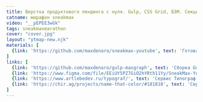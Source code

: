```yaml
---
title: Верстка продуктового лендинга с нуля. Gulp, CSS Grid, БЭМ. Секция "о нас" и квиз
catname: марафон sneakmax
video: "__pEPEE3wGk"
tags: sneakmaxmarathon
cover: "cover.jpg"
layout: "ytmap-new.njk"
materials: [
  {link: 'https://github.com/maxdenaro/sneakmax-youtube', text: 'Готовая верстка в GitHub'}
]
links: [
  {link: 'https://github.com/maxdenaro/gulp-maxgraph', text: 'Сборка Gulp'},
  {link: 'https://www.figma.com/file/EEiUY5PZ7GiO2hYRth11Yy/SneakMax-YouTube?node-id=43%3A389', text: 'Макет в Figma'},
  {link: 'https://www.artlebedev.ru/typograf/', text: 'Сервис Типограф'},
  {link: 'https://chir.ag/projects/name-that-color/#181818', text: 'Сервис для названий цветов'},
]
---
```

